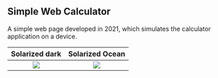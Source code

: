 ## Simple Web Calculator
A simple web page developed in 2021, which simulates the calculator application on a device.


Solarized dark             |  Solarized Ocean
:-------------------------:|:-------------------------:
![](https://i.imgur.com/40pwkpB.png) | ![](https://i.imgur.com/hjK4spM.png)

